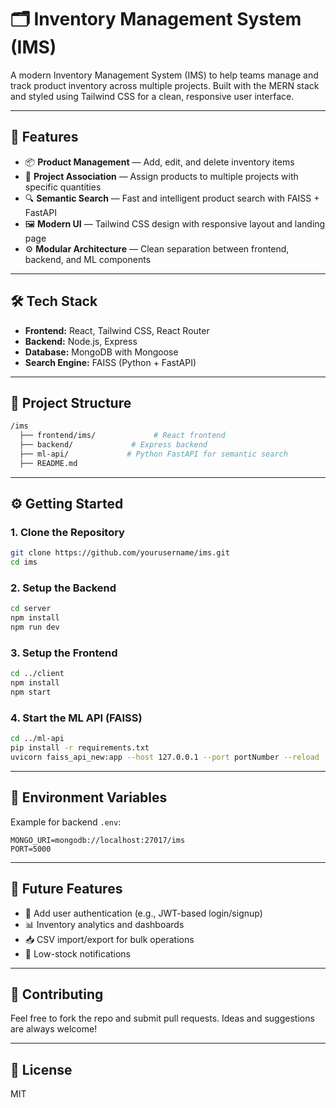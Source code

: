 # 🗂️ Inventory Management System (IMS)

A modern Inventory Management System (IMS) to help teams manage and track product inventory across multiple projects. Built with the MERN stack and styled using Tailwind CSS for a clean, responsive user interface.

---

## 🚀 Features

- 📦 **Product Management** — Add, edit, and delete inventory items  
- 📁 **Project Association** — Assign products to multiple projects with specific quantities  
- 🔍 **Semantic Search** — Fast and intelligent product search with FAISS + FastAPI  
- 🖼️ **Modern UI** — Tailwind CSS design with responsive layout and landing page  
- ⚙️ **Modular Architecture** — Clean separation between frontend, backend, and ML components  

---

## 🛠️ Tech Stack

- **Frontend:** React, Tailwind CSS, React Router  
- **Backend:** Node.js, Express  
- **Database:** MongoDB with Mongoose  
- **Search Engine:** FAISS (Python + FastAPI)  

---

## 📁 Project Structure

```bash
/ims
  ├── frontend/ims/             # React frontend
  ├── backend/             # Express backend
  ├── ml-api/             # Python FastAPI for semantic search
  ├── README.md
```

---

## ⚙️ Getting Started

### 1. Clone the Repository

```bash
git clone https://github.com/yourusername/ims.git
cd ims
```

### 2. Setup the Backend

```bash
cd server
npm install
npm run dev
```

### 3. Setup the Frontend

```bash
cd ../client
npm install
npm start
```

### 4. Start the ML API (FAISS)

```bash
cd ../ml-api
pip install -r requirements.txt
uvicorn faiss_api_new:app --host 127.0.0.1 --port portNumber --reload
```

---

## 🔧 Environment Variables

Example for backend `.env`:

```env
MONGO_URI=mongodb://localhost:27017/ims
PORT=5000
```

---

## 🧩 Future Features

- 🔐 Add user authentication (e.g., JWT-based login/signup)  
- 📊 Inventory analytics and dashboards  
- 📥 CSV import/export for bulk operations  
- 🚨 Low-stock notifications  

---

## 🤝 Contributing

Feel free to fork the repo and submit pull requests. Ideas and suggestions are always welcome!

---

## 📄 License

MIT
